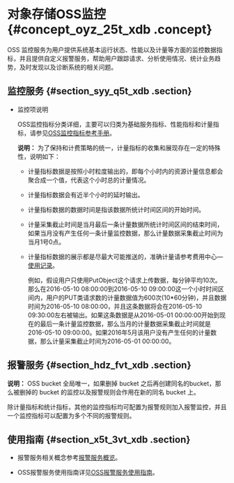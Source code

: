 # 对象存储OSS监控 {#concept_oyz_25t_xdb .concept}

OSS 监控服务为用户提供系统基本运行状态、性能以及计量等方面的监控数据指标，并且提供自定义报警服务，帮助用户跟踪请求、分析使用情况、统计业务趋势，及时发现以及诊断系统的相关问题。

## 监控服务 {#section_syy_q5t_xdb .section}

-   监控项说明

    OSS监控指标分类详细，主要可以归类为基础服务指标、性能指标和计量指标，请参见[OSS监控指标参考手册](https://www.alibabacloud.com/help/doc-detail/31880.htm)。

    **说明：** 为了保持和计费策略的统一，计量指标的收集和展现存在一定的特殊性，说明如下：

    -   计量指标数据是按照小时粒度输出的，即每个小时内的资源计量信息都会聚合成一个值，代表这个小时总的计量情况。
    -   计量指标数据会有近半个小时的延时输出。
    -   计量指标数据的数据时间是指该数据所统计时间区间的开始时间。
    -   计量采集截止时间是当月最后一条计量数据所统计时间区间的结束时间，如果当月没有产生任何一条计量监控数据，那么计量数据采集截止时间为当月1号0点。
    -   计量指标数据的展示都是尽最大可能推送的，准确计量请参考费用中心—[使用记录](https://expense.console.aliyun.com/?spm=a2c4g.11186623.2.5.wl5kOv)。

        例如，假设用户只使用PutObject这个请求上传数据，每分钟平均10次。那么在2016-05-10 08:00:00到2016-05-10 09:00:00这一个小时时间区间内，用户的PUT类请求数的计量数据值为600次\(10\*60分钟\)，并且数据时间为2016-05-10 08:00:00，并且这条数据将会在2016-05-10 09:30:00左右被输出。如果这条数据是从2016-05-01 00:00:00开始到现在的最后一条计量监控数据，那么当月的计量数据采集截止时间就是2016-05-10 09:00:00。如果2016年5月该用户没有产生任何的计量数据，那么计量采集截止时间为2016-05-01 00:00:00。


## 报警服务 {#section_hdz_fvt_xdb .section}

**说明：** OSS bucket 全局唯一，如果删掉 bucket 之后再创建同名的bucket，那么被删掉的 bucket 的监控以及报警规则会作用在新的同名 bucket 上。

除计量指标和统计指标，其他的监控指标均可配置为报警规则加入报警监控，并且一个监控指标可以配置为多个不同的报警规则。

## 使用指南 {#section_x5t_3vt_xdb .section}

-   报警服务相关概念参考[报警服务概览](intl.zh-CN/用户指南/报警服务/报警服务概览.md#)。

-   OSS报警服务使用指南详见[OSS报警服务使用指南](https://www.alibabacloud.com/help/zh/doc-detail/31878.htm)。


